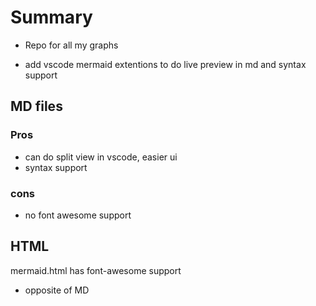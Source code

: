 # Summary
- Repo for all my graphs

- add vscode mermaid extentions to do live preview in md and syntax support

## MD files
### Pros
- can do split view in vscode, easier ui
- syntax support
### cons
- no font awesome support

## HTML
mermaid.html has font-awesome support
- opposite of MD 